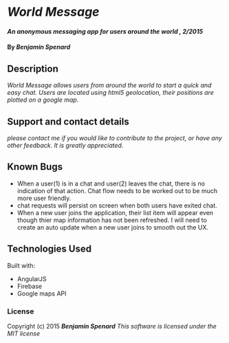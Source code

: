 # _World Message_

#### _An anonymous messaging app for users around the world , 2/2015_

#### By _**Benjamin Spenard**_

## Description

_World Message allows users from around the world to start a quick and easy chat. Users are located using html5 geolocation, their positions are plotted on a google map._

## Support and contact details

_please contact me if you would like to contribute to the project, or have any other feedback. It is greatly appreciated._

## Known Bugs
* When a user(1) is in a chat and user(2) leaves the chat, there is no indication of that action. Chat flow needs to be worked out to be much more user friendly.
* chat requests will persist on screen when both users have exited chat.
* When a new user joins the application, their list item will appear even though thier map information has not been refreshed. I will need to create an auto update when a new user joins to smooth out the UX.

## Technologies Used

Built with:
* AngularJS
* Firebase
* Google maps API

### License

Copyright (c) 2015 **_Benjamin Spenard_**
*This software is licensed under the MIT license*
